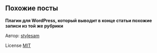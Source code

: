 ## Похожие посты

**Плагин для WordPress, который выводит в конце статьи похожие записи из той же рубрики**

Автор: [stylesam](http://stylesam.com)

License [MIT](https://opensource.org/licenses/MIT)